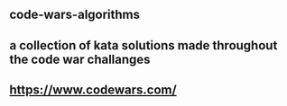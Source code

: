 ## code-wars-algorithms

## a collection of kata solutions made throughout the code war challanges 

## https://www.codewars.com/
